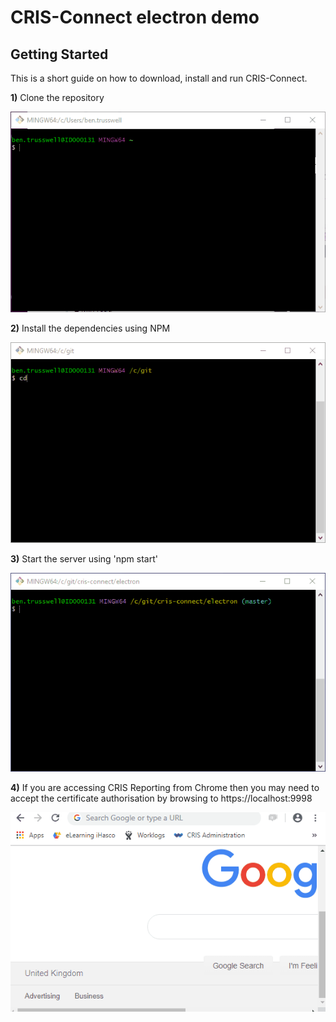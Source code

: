 # CRIS-Connect electron demo

## Getting Started

This is a short guide on how to download, install and run CRIS-Connect.

**1)** Clone the repository

![](readme-gifs/1clonerepo.gif)

**2)** Install the dependencies using NPM

![](readme-gifs/2npmi.gif)

**3)** Start the server using 'npm start'

![](readme-gifs/3npmstart.gif)

**4)** If you are accessing CRIS Reporting from Chrome then you may need to accept the certificate authorisation by browsing to https://localhost:9998

![](readme-gifs/4chromeacceptcert.gif)
